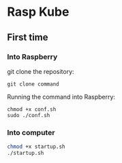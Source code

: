 # Rasp Kube

## First time

### Into Raspberry

git clone the repository:

```
git clone command
```

Running the command into Raspberry:

```
chmod +x conf.sh
sudo ./conf.sh
```

### Into computer

```bash
chmod +x startup.sh
./startup.sh
```
